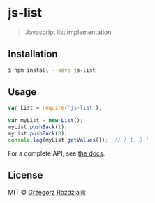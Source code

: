 # js-list
> Javascript list implementation

## Installation

```sh
$ npm install --save js-list
```

## Usage

```js
var List = require('js-list');

var myList = new List();
myList.pushBack(1);
myList.pushBack(8);
console.log(myList.getValues());  // [ 1, 8 ]
```
For a complete API, see [the docs](https://gelio.github.io/js-list/).

## License

MIT © [Grzegorz Rozdzialik]()
